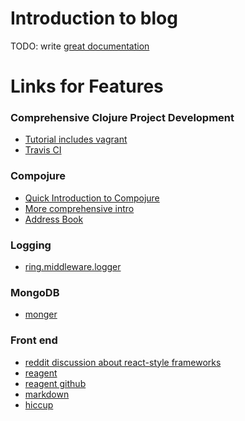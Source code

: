 # Introduction to blog

TODO: write [great documentation](http://jacobian.org/writing/what-to-write/)

# Links for Features

### Comprehensive Clojure Project Development
- [Tutorial includes
vagrant](http://kendru.github.io/restful-clojure/2014/02/16/writing-a-restful-web-service-in-clojure-part-1-setup/)
- [Travis CI](https://docs.travis-ci.com/user/languages/clojure)

### Compojure
- [Quick Introduction to Compojure](https://learnxinyminutes.com/docs/compojure/)
- [More comprehensive
intro](https://www.booleanknot.com/blog/2012/09/18/routing-in-compojure.html)
- [Address
  Book](http://www.jarrodctaylor.com/posts/Compojure-Address-Book-Part-1/)

### Logging
- [ring.middleware.logger](https://github.com/pjlegato/ring.middleware.logger)

### MongoDB
- [monger](http://clojuremongodb.info/articles/getting_started.html#more_examples)

### Front end
- [reddit discussion about react-style
frameworks](https://www.reddit.com/r/Clojure/comments/47r5vd/is_there_a_reactstyle_framework_but_done_natively/)
- [reagent](https://reagent-project.github.io/)
- [reagent github](https://github.com/reagent-project/reagent)
- [markdown](https://github.com/yogthos/markdown-clj)
- [hiccup](https://github.com/weavejester/hiccup)
